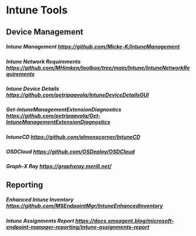 # Intune Tools

## Device Management

##### Intune Management https://github.com/Micke-K/IntuneManagement

##### Intune Network Requirements  https://github.com/MHimken/toolbox/tree/main/Intune/IntuneNetworkRequirements

##### Intune Device Details https://github.com/petripaavola/IntuneDeviceDetailsGUI

##### Get-IntuneManagementExtensionDiagnostics https://github.com/petripaavola/Get-IntuneManagementExtensionDiagnostics

##### IntuneCD https://github.com/almenscorner/IntuneCD

##### OSDCloud https://github.com/OSDeploy/OSDCloud

##### Graph-X Ray https://graphxray.merill.net/


## Reporting

##### Enhanced Intune Inventory https://github.com/MSEndpointMgr/IntuneEnhancedInventory

##### Intune Assignments Report https://docs.smsagent.blog/microsoft-endpoint-manager-reporting/intune-assignments-report
